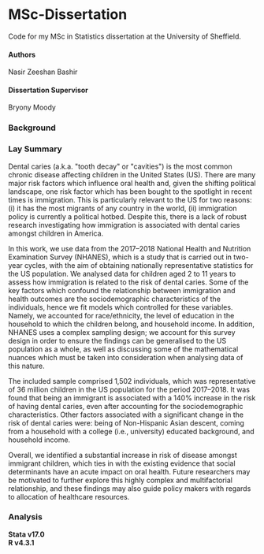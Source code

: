 # MSc-Dissertation
Code for my MSc in Statistics dissertation at the University of Sheffield.

#### Authors
Nasir Zeeshan Bashir

#### Dissertation Supervisor
Bryony Moody                                       

### Background

### Lay Summary

Dental caries (a.k.a. "tooth decay" or "cavities") is the most common chronic disease affecting children in the United States (US). There are many major risk factors which influence oral health and, given the shifting political landscape, one risk factor which has been bought to the spotlight in recent times is immigration. This is particularly relevant to the US for two reasons: (i) it has the most migrants of any country in the world, (ii) immigration policy is currently a political hotbed. Despite this, there is a lack of robust research investigating how immigration is associated with dental caries amongst children in America.

In this work, we use data from the 2017–2018 National Health and Nutrition Examination Survey (NHANES), which is a study that is carried out in two-year cycles, with the aim of obtaining nationally representative statistics for the US population. We analysed data for children aged 2 to 11 years to assess how immigration is related to the risk of dental caries. Some of the key factors which confound the relationship between immigration and health outcomes are the sociodemographic characteristics of the individuals, hence we fit models which controlled for these variables. Namely, we accounted for race/ethnicity, the level of education in the household to which the children belong, and household income. In addition, NHANES uses a complex sampling design; we account for this survey design in order to ensure the findings can be generalised to the US population as a whole, as well as discussing some of the mathematical nuances which must be taken into consideration when analysing data of this nature.

The included sample comprised 1,502 individuals, which was representative of 36 million children in the US population for the period 2017–2018. It was found that being an immigrant is associated with a 140% increase in the risk of having dental caries, even after accounting for the sociodemographic characteristics. Other factors associated with a significant change in the risk of dental caries were: being of Non-Hispanic Asian descent, coming from a household with a college (i.e., university) educated background, and household income.

Overall, we identified a substantial increase in risk of disease amongst immigrant children, which ties in with the existing evidence that social determinants have an acute impact on oral health. Future researchers may be motivated to further explore this highly complex and multifactorial relationship, and these findings may also guide policy makers with regards to allocation of healthcare resources.

### Analysis

**Stata v17.0**\
**R v4.3.1**
